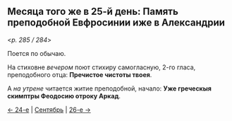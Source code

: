 
## Месяца того же в 25-й день: Память преподобной Евфросинии иже в Александрии

<*p. 285 / 284*>

Поется по обычаю. 
 
На стиховне *вечером* поют стихиру самогласную, 2-го гласа, преподобного отца: **Пречистое чистоты твоея**. 

А *на утрене* читается житие преподобной, начало: **Уже греческыя скимптры Феодосию отроку Аркад**.

[← 24-е](09_24_AST.ru.md) | [Сентябрь](README.md#25-й) | [26-е →](09_26_AST.ru.md)
